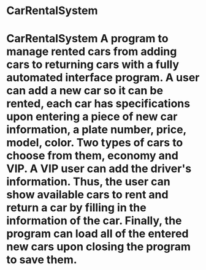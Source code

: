 # CarRentalSystem
# CarRentalSystem A program to manage rented cars from adding cars to returning cars with a fully automated interface program. A user can add a new car so it can be rented, each car has specifications upon entering a piece of new car information, a plate number, price, model, color. Two types of cars to choose from them, economy and VIP. A VIP user can add the driver's information. Thus, the user can show available cars to rent and return a car by filling in the information of the car. Finally, the program can load all of the entered new cars upon closing the program to save them.
